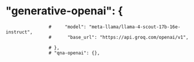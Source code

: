 # "generative-openai": {
                    #     "model": "meta-llama/llama-4-scout-17b-16e-instruct",
                    #      "base_url": "https://api.groq.com/openai/v1",

                    # },
                    # "qna-openai": {},